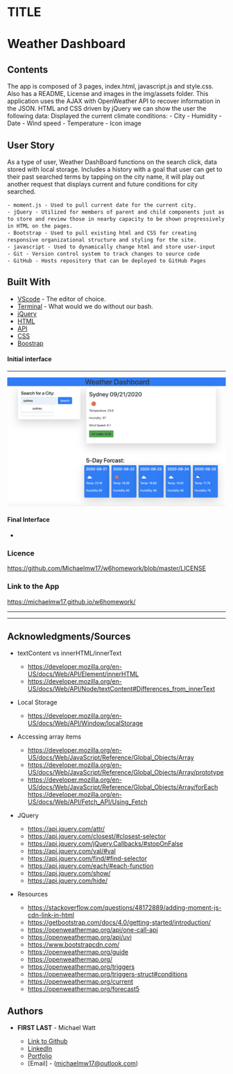 # TITLE

<h1>
Weather Dashboard
</h1>

## Contents

<p>
The app is composed of 3 pages, index.html, javascript.js and style.css. Also has a README, License and images in the img/assets folder.
This application uses the AJAX with OpenWeather API to recover information in the JSON. HTML and CSS driven by jQuery we can show the user the following data: 
Displayed the current climate conditions:
- City
- Humidity
- Date
- Wind speed
- Temperature
- Icon image
</p>

## User Story

<p>
    As a type of user, Weather DashBoard functions on the search click, data stored with local storage.
    Includes a history with a goal that user can get to their past searched terms by tapping on the city name, it will play out another request that displays current and future conditions for city searched.

    - moment.js - Used to pull current date for the current city.
    - jQuery - Utilized for members of parent and child components just as to store and review those in nearby capacity to be shown progressively in HTML on the pages.
    - Bootstrap - Used to pull existing html and CSS for creating responsive organizational structure and styling for the site.
    - javascript - Used to dynamically change html and store user-input
    - Git - Version control system to track changes to source code
    - GitHub - Hosts repository that can be deployed to GitHub Pages

</p>

## Built With

- [VScode](https://code.visualstudio.com/) - The editor of choice.
- [Terminal](https:///) - What would we do without our bash.
- [jQuery](https://api.jquery.com/)
- [HTML](https://developer.mozilla.org/en-US/docs/Web/HTML)
- [API](https://openweathermap.org/api)
- [CSS](https://developer.mozilla.org/en-US/docs/Web/CSS)
- [Boostrap](https://getbootstrap.com/)

#### Initial interface

<hr>

<img src="./img/w6homework.png">

#### Final Interface

-

### Licence

https://github.com/Michaelmw17/w6homework/blob/master/LICENSE

### Link to the App

<a href=".">https://michaelmw17.github.io/w6homework/</a><hr>

<hr>

## Acknowledgments/Sources

- textContent vs innerHTML/innerText

  - https://developer.mozilla.org/en-US/docs/Web/API/Element/innerHTML
  - https://developer.mozilla.org/en-US/docs/Web/API/Node/textContent#Differences_from_innerText

- Local Storage

  - https://developer.mozilla.org/en-US/docs/Web/API/Window/localStorage

- Accessing array items

  - https://developer.mozilla.org/en-US/docs/Web/JavaScript/Reference/Global_Objects/Array
  - https://developer.mozilla.org/en-US/docs/Web/JavaScript/Reference/Global_Objects/Array/prototype
  - https://developer.mozilla.org/en-US/docs/Web/JavaScript/Reference/Global_Objects/Array/forEach
    https://developer.mozilla.org/en-US/docs/Web/API/Fetch_API/Using_Fetch

- JQuery

  - https://api.jquery.com/attr/
  - https://api.jquery.com/closest/#closest-selector
  - https://api.jquery.com/jQuery.Callbacks/#stopOnFalse
  - https://api.jquery.com/val/#val
  - https://api.jquery.com/find/#find-selector
  - https://api.jquery.com/each/#each-function
  - https://api.jquery.com/show/
  - https://api.jquery.com/hide/

- Resources

  - https://stackoverflow.com/questions/48172889/adding-moment-js-cdn-link-in-html
  - https://getbootstrap.com/docs/4.0/getting-started/introduction/
  - https://openweathermap.org/api/one-call-api
  - https://openweathermap.org/api/uvi
  - https://www.bootstrapcdn.com/
  - https://openweathermap.org/guide
  - https://openweathermap.org/
  - https://openweathermap.org/triggers
  - https://openweathermap.org/triggers-struct#conditions
  - https://openweathermap.org/current
  - https://openweathermap.org/forecast5

## Authors

- **FIRST LAST** -
  Michael Watt

  - [Link to Github](https://github.com/Michaelmw17)
  - [LinkedIn](https://www.linkedin.com/in/michael-watt-6a76961b3/)
  - [Portfolio](http://michaelmw17.github.io/)
  - [Email] - (michaelmw17@outlook.com)
